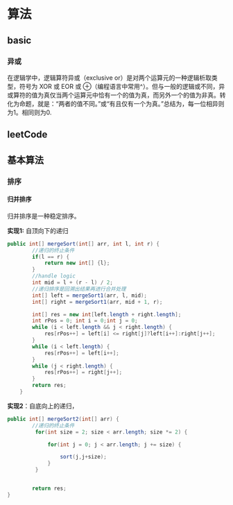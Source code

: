 # 算法

## basic

### 异或


在逻辑学中，逻辑算符异或（exclusive or）是对两个运算元的一种逻辑析取类型，符号为 XOR 或 EOR 或 ⊕（编程语言中常用^）。但与一般的逻辑或不同，异或算符的值为真仅当两个运算元中恰有一个的值为真，而另外一个的值为非真。转化为命题，就是：“两者的值不同。”或“有且仅有一个为真。”总结为，每一位相异则为1。相同则为0.




## leetCode















## 基本算法

### 排序

#### 归并排序

归并排序是一种稳定排序。



**实现1:** 自顶向下的递归

```java
public int[] mergeSort(int[] arr, int l, int r) {
        //递归的终止条件
        if(l == r) {
            return new int[] {l};
        }
        //handle logic
        int mid = l + (r - l) / 2;
        //递归排序是回溯出结果再进行合并处理
        int[] left = mergeSort1(arr, l, mid);
        int[] right = mergeSort1(arr, mid + 1, r);

        int[] res = new int[left.length + right.length];
        int rPos = 0; int i = 0;int j = 0;
        while (i < left.length && j < right.length) {
            res[rPos++] = left[i] <= right[j]?left[i++]:right[j++];
        }
        while (i < left.length) {
            res[rPos++] = left[i++];
        }
        while (j < right.length) {
            res[rPos++] = right[j++];
        }
        return res;
    }
```

**实现2**：自底向上的递归，

```java
public int[] mergeSort2(int[] arr) {
        //递归的终止条件
         for(int size = 2; size < arr.length; size *= 2) {

             for(int j = 0; j < arr.length; j += size) {

                 sort(j,j+size);
             }
         }


        return res;
}
```

